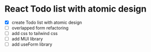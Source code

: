 # React Todo list with atomic design

- [x] create Todo list with atomic design
- [ ] overlapped form refactoring
- [ ] add css to tailwind css
- [ ] add MUI library
- [ ] add useForm library

